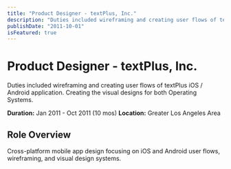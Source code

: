 ```yaml
---
title: "Product Designer - textPlus, Inc."
description: "Duties included wireframing and creating user flows of textPlus iOS / Android application. Creating the visual designs for both Operating Systems."
publishDate: "2011-10-01"
isFeatured: true
---
```


# Product Designer - textPlus, Inc.

Duties included wireframing and creating user flows of textPlus iOS / Android application. Creating the visual designs for both Operating Systems.

**Duration:** Jan 2011 - Oct 2011 (10 mos)
**Location:** Greater Los Angeles Area

## Role Overview
Cross-platform mobile app design focusing on iOS and Android user flows, wireframing, and visual design systems.